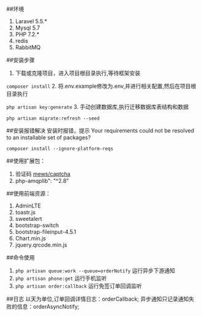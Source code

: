 ##环境
1. Laravel 5.5.* 
2. Mysql 5.7
3. PHP 7.2.*
4. redis
5. RabbitMQ
 
##安装步骤
1. 下载或克隆项目，进入项目根目录执行,等待框架安装

``composer install``
2. 将.env.example修改为.env,并进行相关配置,然后在项目根目录执行

``php artisan key:generate``
3. 手动创建数据库,执行迁移数据库表结构和数据

``php artisan migrate:refresh --seed``



##安装报错解决
安装时报错，提示 Your requirements could not be resolved to an installable set of packages?

``composer install --ignore-platform-reqs``

##使用扩展包：
1. 验证码 [mews/captcha](https://github.com/mewebstudio/captcha)
2. php-amqplib": "^2.8"



##使用前端资源：
1. AdminLTE
2. toastr.js
3. sweetalert
4. bootstrap-switch
5. bootstrap-fileinput-4.5.1
6. Chart.min.js
7. jquery.qrcode.min.js

##命令使用
1. ``php artisan queue:work --queue=orderNotify`` 运行异步下游通知
2. ``php artisan phone:get`` 运行手机监听
3. ``php artisan order:callback`` 运行免签订单回调监听
 
##日志
以天为单位,订单回调详情日志：orderCallback; 异步通知只记录通知失败的信息：orderAsyncNotify;


